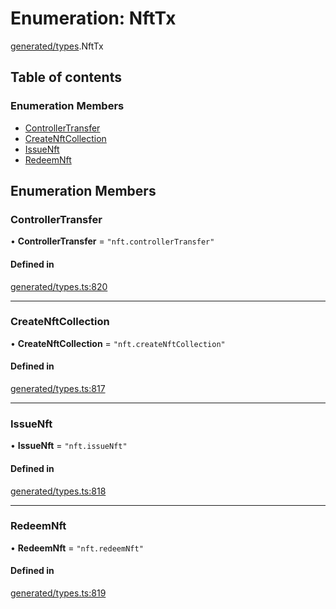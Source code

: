 # Enumeration: NftTx

[generated/types](../wiki/generated.types).NftTx

## Table of contents

### Enumeration Members

- [ControllerTransfer](../wiki/generated.types.NftTx#controllertransfer)
- [CreateNftCollection](../wiki/generated.types.NftTx#createnftcollection)
- [IssueNft](../wiki/generated.types.NftTx#issuenft)
- [RedeemNft](../wiki/generated.types.NftTx#redeemnft)

## Enumeration Members

### ControllerTransfer

• **ControllerTransfer** = ``"nft.controllerTransfer"``

#### Defined in

[generated/types.ts:820](https://github.com/PolymeshAssociation/polymesh-sdk/blob/9a8715021/src/generated/types.ts#L820)

___

### CreateNftCollection

• **CreateNftCollection** = ``"nft.createNftCollection"``

#### Defined in

[generated/types.ts:817](https://github.com/PolymeshAssociation/polymesh-sdk/blob/9a8715021/src/generated/types.ts#L817)

___

### IssueNft

• **IssueNft** = ``"nft.issueNft"``

#### Defined in

[generated/types.ts:818](https://github.com/PolymeshAssociation/polymesh-sdk/blob/9a8715021/src/generated/types.ts#L818)

___

### RedeemNft

• **RedeemNft** = ``"nft.redeemNft"``

#### Defined in

[generated/types.ts:819](https://github.com/PolymeshAssociation/polymesh-sdk/blob/9a8715021/src/generated/types.ts#L819)
